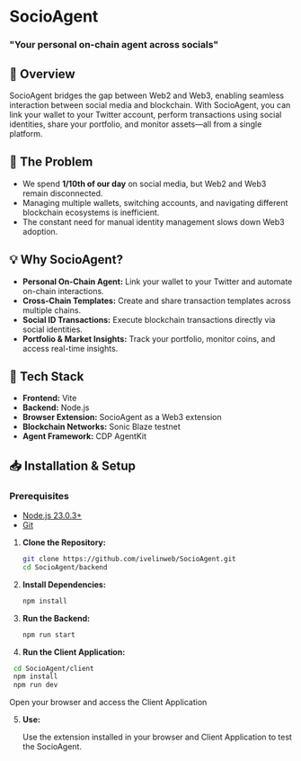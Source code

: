 # SocioAgent

### "Your personal on-chain agent across socials"

## 🚀 Overview

SocioAgent bridges the gap between Web2 and Web3, enabling seamless interaction between social media and blockchain. With SocioAgent, you can link your wallet to your Twitter account, perform transactions using social identities, share your portfolio, and monitor assets—all from a single platform.

## 🛑 The Problem

- We spend **1/10th of our day** on social media, but Web2 and Web3 remain disconnected.
- Managing multiple wallets, switching accounts, and navigating different blockchain ecosystems is inefficient.
- The constant need for manual identity management slows down Web3 adoption.

## 💡 Why SocioAgent?

- **Personal On-Chain Agent:** Link your wallet to your Twitter and automate on-chain interactions.
- **Cross-Chain Templates:** Create and share transaction templates across multiple chains.
- **Social ID Transactions:** Execute blockchain transactions directly via social identities.
- **Portfolio & Market Insights:** Track your portfolio, monitor coins, and access real-time insights.

## 🔧 Tech Stack

- **Frontend:** Vite
- **Backend:** Node.js
- **Browser Extension:** SocioAgent as a Web3 extension
- **Blockchain Networks:** Sonic Blaze testnet
- **Agent Framework:** CDP AgentKit


## 📥 Installation & Setup

### Prerequisites

- [Node.js 23.0.3+](https://docs.npmjs.com/downloading-and-installing-node-js-and-npm)
- [Git](https://git-scm.com/downloads)
  

1. **Clone the Repository:**
   ```bash
   git clone https://github.com/ivelinweb/SocioAgent.git
   cd SocioAgent/backend
   ```
2. **Install Dependencies:**
   ```bash
   npm install
   ```
   
3. **Run the Backend:**
   ```bash
   npm run start
   ```
4. **Run the Client Application:**
  ```bash
   cd SocioAgent/client
   npm install
   npm run dev
   ```

   Open your browser and access the Client Application

5. **Use:**

   Use the extension installed in your browser and Client Application to test the SocioAgent.

